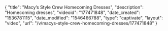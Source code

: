 {
    "title": "Macy’s Style Crew Homecoming Dresses",
    "description": "Homecoming dresses",
    "videoid": "177471848",
    "date_created": "1536781115",
    "date_modified": "1546466788",
    "type": "captivate",
    "layout": "video",
    "url": "\/v\/macys-style-crew-homecoming-dresses\/177471848"
}